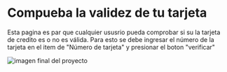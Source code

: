 # Compueba la validez de tu tarjeta

Esta pagina es par que cualquier ususrio pueda comprobar si su la tarjeta de credito es o no es válida. Para esto se debe ingresar el número de la tarjeta en el item de "Número de tarjeta" y presionar el boton "verificar"



![imagen final del proyecto](https://user-images.githubusercontent.com/108349335/180798888-4db626f3-0434-4c02-8f82-67b68dc2dccb.png)
